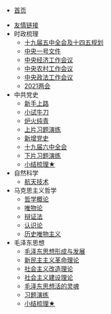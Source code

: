 <!-- 侧边导航栏 -->
* [首页](README)
<!-- 加一个斜杠在是寻找文件夹，不加斜杠是寻找文件 -->
* [友情链接](/guide)
* 时政梳理
    * [十九届五中全会及十四五规划](szsl/sjjwzqhjsswgh/)
    * [中央一号文件](szsl/zyyhwj/)
    * [中央经济工作会议](szsl/zyjjgzhy/)
    * [中央农村工作会议](szsl/zyncgzhy/)
    * [中央政法工作会议](szsl/zyzfgzhy/)
    * [2021两会](szsl/2021lh/)
* 中共党史
    * [新手上路](zgds/xssl/)
    * [小试牛刀](zgds/xsnd/)
    * [炉火纯青](zgds/lhcq/)
    * [上片习题演练](zgds/spxtyl/)
    * [新增党史](zgds/xzds/)
    * [十九届六中全会](zgds/sjjlzqh/)
    * [下片习题演练](zgds/xpxtyl/)
    * [小结梳理★](zgds/xjsl/)
* 自然科学
    * [航天技术](zrkx/zrkx1/)
* 马克思主义哲学
    * [哲学概论](mkszyzx/zxgl/)
    * [唯物论](mkszyzx/wwl/)
    * [辩证法](mkszyzx/bzf/)
    * [认识论](mkszyzx/rsl/)
    * [历史唯物主义](mkszyzx/lswwzy/)
* 毛泽东思想
    * [毛泽东思想形成与发展](mzdsx/mzdsxxcyfz/)
    * [新民主主义革命理论](mzdsx/xmzzygmll/)
    * [社会主义改造理论](mzdsx/shzygzll/)
    * [社会主义建设理论](mzdsx/shzyjsll/)
    * [毛泽东思想活的灵魂](mzdsx/mzdsxhdlh/)
    * [习题演练](mzdsx/xtyl/)
    * [小结梳理★](mzdsx/xjsl/)

